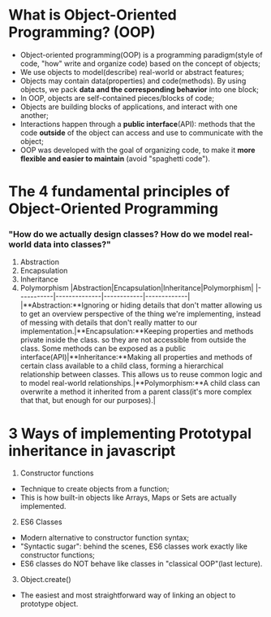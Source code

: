 # What is Object-Oriented Programming? (OOP)

- Object-oriented programming(OOP) is a programming paradigm(style of code, "how" write and organize code) based on the concept of objects;
- We use objects to model(describe) real-world or abstract features;
- Objects may contain data(properties) and code(methods). By using objects, we pack **data and the corresponding behavior** into one block;
- In OOP, objects are self-contained pieces/blocks of code;
- Objects are building blocks of applications, and interact with one another;
- Interactions happen through a **public interface**(API): methods that the code **outside** of the object can access and use to communicate with the object;
- OOP was developed with the goal of organizing code, to make it **more flexible and easier to maintain** (avoid "spaghetti code").

# The 4 fundamental principles of Object-Oriented Programming

### "How do we actually design classes? How do we model real-world data into classes?"

1. Abstraction
2. Encapsulation
3. Inheritance
4. Polymorphism
   |Abstraction|Encapsulation|Inheritance|Polymorphism|
   |-----------|--------------|------------|-------------|
   |**Abstraction:**Ignoring or hiding details that don't matter allowing us to get an overview perspective of the thing we're implementing, instead of messing with details that don't really matter to our implementation.|**Encapsulation:**Keeping properties and methods private inside the class. so they are not accessible from outside the class. Some methods can be exposed as a public interface(API)|**Inheritance:**Making all properties and methods of certain class available to a child class, forming a hierarchical relationship between classes. This allows us to reuse common logic and to model real-world relationships.|**Polymorphism:**A child class can overwrite a method it inherited from a parent class(it's more complex that that, but enough for our purposes).|

# 3 Ways of implementing Prototypal inheritance in javascript

1. Constructor functions

- Technique to create objects from a function;
- This is how built-in objects like Arrays, Maps or Sets are actually implemented.

2. ES6 Classes

- Modern alternative to constructor function syntax;
- "Syntactic sugar": behind the scenes, ES6 classes work exactly like constructor functions;
- ES6 classes do NOT behave like classes in "classical OOP"(last lecture).

3. Object.create()

- The easiest and most straightforward way of linking an object to prototype object.
